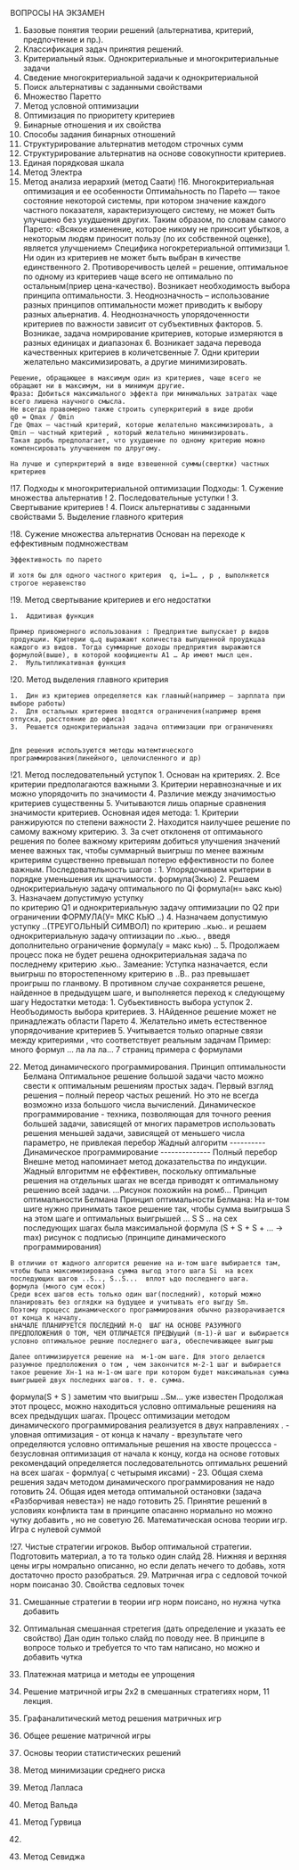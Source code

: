 ВОПРОСЫ НА ЭКЗАМЕН

1.	Базовые понятия теории решений (альтернатива, критерий, предпочтение и пр.).
2.	Классификация задач принятия решений.
3.	Критериальный язык. Однокритериальные и многокритериальные задачи
4.	Сведение многокритериальной задачи к однокритериальной
5.	Поиск альтернативы с заданными свойствами
6.	Множество Паретто
7.	Метод условной оптимизации
8.	Оптимизация по приоритету критериев
9.	Бинарные отношения и их свойства
10.	 Способы задания бинарных отношений
11.	 Структурирование альтернатив методом строчных сумм
12.	 Структурирование альтернатив на основе совокупности критериев.
13.	 Единая порядковая шкала
14.	 Метод Электра
15.	 Метод анализа иерархий (метод Саати)
!16.	 Многокритериальная оптимизация и ее особенности
	Оптима́льность по Паре́то — такое состояние некоторой системы, при котором значение каждого частного показателя, характеризующего систему, не может быть улучшено без ухудшения других.
	Таким образом, по словам самого Парето: «Всякое изменение, которое никому не приносит убытков, а некоторым людям приносит пользу (по их собственной оценке), является улучшением»
	Специфика ногокретериальной оптимизаци
	1.	Ни один из критериев не может быть выбран в кичестве единственного
	2.	Противоречивость целей = решение, оптимальное по одному из критериев чаще всего не оптимально по остальным(приер цена-качество). Возникает необходимость выбора принципа оптимальности.
	3.	Неоднозначность – использование разных принципов оптимальности может приводить к выбору разных альернатив.
	4.	Неоднозначность упорядоченности критериев по важности зависит от субъективных факторов.
	5.	Возникае, задача номрирование критериев, которые измеряются в разных единицах и диапазонах
	6.	Возникает задача перевода качественных критериев в количетсвенные 
	7.	Одни критерии желательно максимизировать, а другие минимизировать.

	Решение, обращающее в максимум один из критериев, чаще всего не обращают ни в максимум, ни в минимум другие.
	Фраза: Добиться максимального эффекта при минимальных затратах чаще всего лишена научного смысла.
	Не всегда правомерно также строить суперкритерий в виде дроби 
	q0 = Qmax / Qmin
	Где Qmax – частный критерий, которые желательно максимизировать, а Qmin – частный критерий , который желательно минимизировать.
	Такая дробь предполагает, что ухудшение по одному критерию можно компенсировать улучшением по длругому.

	На лучше и суперкритерий в виде взвешенной суммы(свертки) частных критериев
	
!17.	 Подходы к многокритериальной оптимизации
	Подходы:
	1.	Сужение множества альтернатив !
	2.	Последовательные уступки !
	3.	Свертывание критериев !
	4.	Поиск альтернативы с заданными свойствами
	5.	Выделение главного критерия 
	
	
!18.	Сужение множества альтернатив
	Основан на переходе к еффективным подмножествам

	Эффективность по парето

	И хотя бы для одного частного критерия  q, i=1… , p , выполняется строгое неравенство
 

!19.	Метод свертывание критериев и его недостатки

	1.	Аддитивая функция 

	Пример привомерного использования : Предприятие выпускает р видов продукции. Критерии q…q выражают количества выпущенной проудкцаа каждого из видов. Тогда суммарные доходы предприятия выражаются формулой(выше), в которой коофициенты А1 … Ар имеют мысл цен.
	2.	Мультипликативная функция


!20.	 Метод выделения главного критерия

	1.	Дин из критериев определяется как главный(например – зарплата при выборе работы)
	2.	Для остальных критериев вводятся ограничения(например время отпуска, расстояние до офиса)
	3.	Решается однокритериальная задача оптимизации при ограничениях 


	Для решения используются методы матемтического программирования(линейного, целочисленного и др)


!21.	 Метод последовательный уступок
	1.	Основан на критериях.
	2.	Все критерии предполагаются важными
	3.	Критерии неравнозначные и их можно упорядочить по значимости
	4.	Различие между значимостью критериев существенны
	5.	Учитываются лишь опарные сравнения значимости критериев.
	Основная идея метода:
	1.	Критерии ранжируются по степени важности
	2.	Находится наилучшее решение по самому важному критерию.
	3.	За счет отклоненя от оптимаьного решения по более важному критериям 
		добиться улучшения значений менее важных так, чтобы суммарный выигрыш по менее важным критериям существенно превышал потерю еффективности по более важным.
	Последовательность шагов	:
	1.	Упорядочиваем критерии в порядке уменьшения их щначимости.
		формула(3кью)
	2.	Решаем однокритериальную задачу оптимального по Qi
		формула(н= ьакс кью)
	3.	Назначаем допустимую уступку                     
		по критерию Q1 и однокритериальную задачу оптимизации по Q2
		при ограничении 
		ФОРМУЛА(У= МКС КЬЮ ..)
 	4.	Назначаем допустимую уступку ..(ТРЕУГОЛЬНЫЙ СИМВОЛ) по критерию ..кью.. и решаем однокритериальную задачу оптиизации 		по ..кью.. , введя дополнительно ограничение 
 		формула(у = макс кью) .. 
	5. 	Продолжаем процесс пока не будет решена однокритериальная задача по последнему критерию .кью..
	Замеание: Уступка назначается, если выигрыш по второстепенному критерию в ..В.. раз превышает проигрыш по гланвому. В противном случае сохраняется решене, найденное в предыдущем шаге, и выполняется переход к следующему шагу
	Недостатки метода: 
	1. Субьективность выбора уступок
	2. Необъодимость выбора критериев.
	3. НАйденное решение может не принадлежать области Парето
	4. Желательно иметь естественное упорядочивание критериев
	5. Учитывается только опарные связи между критериями , что соответствует реальным задачам
	Пример: 
	много формул ... ла ла ла... 7 страниц примера с формулами
	
	
	
22.	 Метод динамического программирования. Принцип оптимальности Белмана
	Оптимальное решение большой задачи часто можно свести к оптимальным решениям
	простых задач. Первый взгляд решения – полный переор частых решений. 
	Но это не всегда возможно изза большого числа вычислений.
	Динамическое программирование - техника, позволяющая для точного реения большей задачи, зависящей от многих параметров использовать решения меньшей задачи, зависящей от меньшего числа параметро, не привлекая перебор
	Жадный алгоритм ---------- Динамическое программирование -------------- Полный перебор
	Внешне метод напоминает метод доказательства по индукции.
	Жадный влгоритмм не еффективен, поскольку оптимальные решения на отдельных шагах не всегда приводят к оптимальному решению всей задачи.
	...Рисунок похожийн на ромб...
	Принцип оптимальности Белмана
	Принцип оптимальности Белмана: 
	На и-том шиге нужно принимать такое решение так, чтобы сумма выигрыша S  на этом шаге и оптимальных выигрышей ... S S .. на сех последующих шагах была максимальной
	формула (S + S + S + ... -> max)
	рисунок с подписью (принципе динамического программирования)
	
	В отличии от жадного алгорится решение на и-том шаге выбирается там, чтобы была максимизирована сумма выгод этого шага Si  на всех последующих шагов ..S.., S..S...  вплот ьдо последнего шага.
	формула (много сум есок)
	Среди всех шагов есть только один шаг(последний), который можно планировать без оглядки на будущее и учитывать его выгду Sm.
	Поэтому процесс динамического программирования обычно разворачивается от конца к началу.
	вНАЧАЛЕ ПЛАНИРУЕТСЯ ПОСЛЕДНИЙ M-Q  ШАГ НА ОСНОВЕ РАЗУМНОГО ПРЕДПОЛОЖЕНИЯ О ТОМ, ЧЕМ ОТЛИЧАЕТСЯ ПРЕДЫущий (m-1)-й шаг и выбирается условно оптимальное решние последнего шага, обеспечивающее выигрыш
	
	Далее оптимизируется решение на  м-1-ом шаге. Для этого делается разумное предположения о том , чем закончится м-2-1 шаг и выбирается такое решение Хн-1 на м-1-ом шаге при котором будет максимальная сумма выигрышей двух последних шагов. т. е. сумма.
формула(S + S ) 
	 заметим что выигрыш ..Sм...  уже известен
	Продолжая этот процесс, можно находиться условно оптимальные решенияя на всех предыдущих шагах.
	Процесс оптимизации методом динамического программирования реализуется в двух направлениях .
	- уловная оптимизация - от конца к началу - врезультате чего определяются условно оптимальные решения на хвосте процессса
	- безусловная оптимизация от начала к концу, когда на основе готовых рекомендаций определяется последовательнотсь оптимальнх решений на всех шагах 
	- формлуа( с четырымя иксами) 
	- 
23.	 Общая схема решения задач методом динамического программирования
		не надо готовить
24.	 Общая идея метода оптимальной остановки (задача «Разборчивая невеста»)
	 	не надо готовить
25.	 Принятие решений в условиях конфликта
	там в принципе опасанно нормально но можно чутку добавить , но не советую
26.	 Математическая основа теории игр. Игра с нулевой суммой
	
!27.	 Чистые стратегии игроков. Выбор оптимальной стратегии.
	Подготовить материал, а то та только один слайд
28.	 Нижняя и верхняя цены игры
	номрально описанно, но если делать нечего то добавь, хотя достаточно просто разобраться.
29.	 Матричная игра с седловой точкой
	норм поисанао
30.	Свойства седловых точек
	
31.	Смешанные стратегии в теории игр
	норм поисано, но нужна чутка добавить
32.	Оптимальная смешанная стретегия (дать определение и указать ее свойство)
	Дан один только слайд по поводу нее. В принципе в вопросе только и требуется то что там написано, но можно и добавить чутка
33.	Платежная матрица и методы ее упрощения
	
34.	Решение матричной игры 2х2 в смешанных стратегиях
	норм, 11 лекция.
35.	 Графаналитический метод решения матричных игр

36.	Общее решение матричной игры
37.	Основы теории статистических решений
38.	Метод минимизации среднего риска
39.	Метод Лапласа 
40.	Метод Вальда
41.	Метод Гурвица
42.	
43.	Метод Севиджа 
